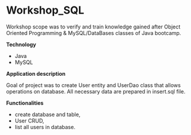 # Workshop_SQL
Workshop scope was to verify and train knowledge gained after Object Oriented Programming & MySQL/DataBases classes of Java bootcamp.

**Technology**
- Java
- MySQL

**Application description**

Goal of project was to create User entity and UserDao class that allows operations on database. 
All necessary data are prepared in insert.sql file.

**Functionalities**
- create database and table,
- User CRUD,
- list all users in database.
